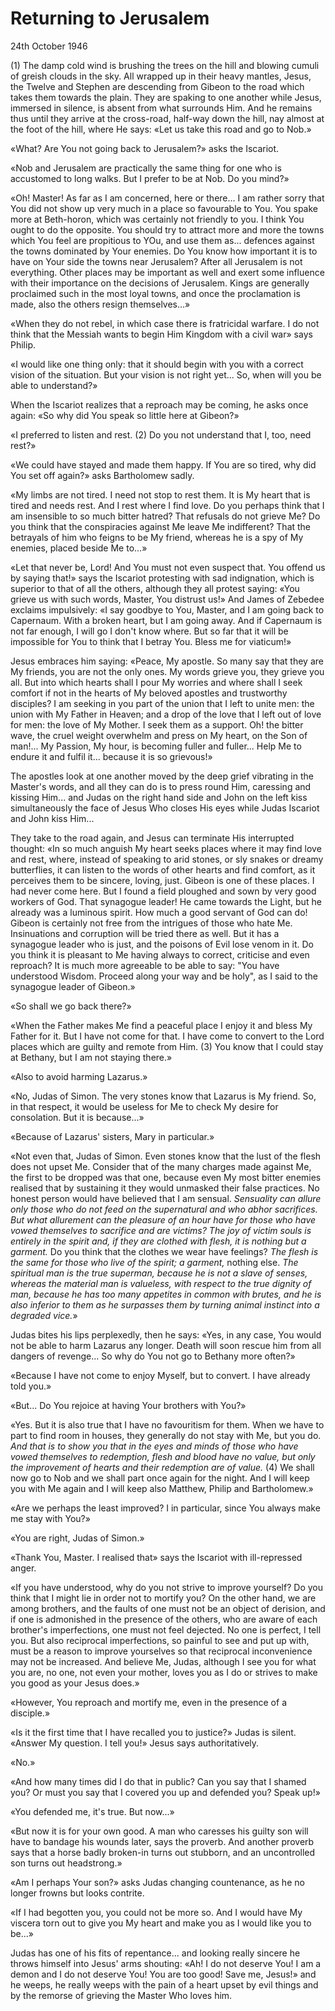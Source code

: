 # Returning to Jerusalem

24th October 1946

(1) The damp cold wind is brushing the trees on the hill and blowing cumuli of greish clouds in the sky. All wrapped up in their heavy mantles, Jesus, the Twelve and Stephen are descending from Gibeon to the road which takes them towards the plain. They are spaking to one another while Jesus, immersed in silence, is absent from what surrounds Him. And he remains thus until they arrive at the cross-road, half-way down the hill, nay almost at the foot of the hill, where He says: «Let us take this road and go to Nob.»

«What? Are You not going back to Jerusalem?» asks the Iscariot.

«Nob and Jerusalem are practically the same thing for one who is accustomed to long walks. But I prefer to be at Nob. Do you mind?»

«Oh! Master! As far as I am concerned, here or there... I am rather sorry that You did not show up very much in a place so favourable to You. You spake more at Beth-horon, which was certainly not friendly to you. I think You ought to do the opposite. You should try to attract more and more the towns which You feel are propitious to YOu, and use them as... defences against the towns dominated by Your enemies. Do You know how important it is to have on Your side the towns near Jerusalem? After all Jerusalem is not everything. Other places may be important as well and exert some influence with their importance on the decisions of Jerusalem. Kings are generally proclaimed such in the most loyal towns, and once the proclamation is made, also the others resign themselves...»

«When they do not rebel, in which case there is fratricidal warfare. I do not think that the Messiah wants to begin Him Kingdom with a civil war» says Philip.

«I would like one thing only: that it should begin with you with a correct vision of the situation. But your vision is not right yet... So, when will you be able to understand?»

When the Iscariot realizes that a reproach may be coming, he asks once again: «So why did You speak so little here at Gibeon?»

«I preferred to listen and rest. (2) Do you not understand that I, too, need rest?»

«We could have stayed and made them happy. If You are so tired, why did You set off again?» asks Bartholomew sadly.

«My limbs are not tired. I need not stop to rest them. It is My heart that is tired and needs rest. And I rest where I find love. Do you perhaps think that I am insensible to so much bitter hatred? That refusals do not grieve Me? Do you think that the conspiracies against Me leave Me indifferent? That the betrayals of him who feigns to be My friend, whereas he is a spy of My enemies, placed beside Me to...»

«Let that never be, Lord! And You must not even suspect that. You offend us by saying that!» says the Iscariot protesting with sad indignation, which is superior to that of all the others, although they all protest saying: «You grieve us with such words, Master, You distrust us!» And James of Zebedee exclaims impulsively: «I say goodbye to You, Master, and I am going back to Capernaum. With a broken heart, but I am going away. And if Capernaum is not far enough, I will go I don't know where. But so far that it will be impossible for You to think that I betray You. Bless me for viaticum!»

Jesus embraces him saying: «Peace, My apostle. So many say that they are My friends, you are not the only ones. My words grieve you, they grieve you all. But into which hearts shall I pour My worries and where shall I seek comfort if not in the hearts of My beloved apostles and trustworthy disciples? I am seeking in you part of the union that I left to unite men: the union with My Father in Heaven; and a drop of the love that I left out of love for men: the love of My Mother. I seek them as a support. Oh! the bitter wave, the cruel weight overwhelm and press on My heart, on the Son of man!... My Passion, My hour, is becoming fuller and fuller... Help Me to endure it and fulfil it... because it is so grievous!»

The apostles look at one another moved by the deep grief vibrating in the Master's words, and all they can do is to press round Him, caressing and kissing Him... and Judas on the right hand side and John on the left kiss simultaneously the face of Jesus Who closes His eyes while Judas Iscariot and John kiss Him...

They take to the road again, and Jesus can terminate His interrupted thought: «In so much anguish My heart seeks places where it may find love and rest, where, instead of speaking to arid stones, or sly snakes or dreamy butterflies, it can listen to the words of other hearts and find comfort, as it perceives them to be sincere, loving, just. Gibeon is one of these places. I had never come here. But I found a field ploughed and sown by very good workers of God. That synagogue leader! He came towards the Light, but he already was a luminous spirit. How much a good servant of God can do! Gibeon is certainly not free from the intrigues of those who hate Me. Insinuations and corruption will be tried there as well. But it has a synagogue leader who is just, and the poisons of Evil lose venom in it. Do you think it is pleasant to Me having always to correct, criticise and even reproach? It is much more agreeable to be able to say: "You have understood Wisdom. Proceed along your way and be holy", as I said to the synagogue leader of Gibeon.»

«So shall we go back there?»

«When the Father makes Me find a peaceful place I enjoy it and bless My Father for it. But I have not come for that. I have come to convert to the Lord places which are guilty and remote from Him. (3) You know that I could stay at Bethany, but I am not staying there.»

«Also to avoid harming Lazarus.»

«No, Judas of Simon. The very stones know that Lazarus is My friend. So, in that respect, it would be useless for Me to check My desire for consolation. But it is because...»

«Because of Lazarus' sisters, Mary in particular.»

«Not even that, Judas of Simon. Even stones know that the lust of the flesh does not upset Me. Consider that of the many charges made against Me, the first to be dropped was that one, because even My most bitter enemies realised that by sustaining it they would unmasked their false practices. No honest person would have believed that I am sensual. *Sensuality can allure only those who do not feed on the supernatural and who abhor sacrifices. But what allurement can the pleasure of an hour have for those who have vowed themselves to sacrifice and are victims? The joy of victim souls is entirely in the spirit and, if they are clothed with flesh, it is nothing but a garment.* Do you think that the clothes we wear have feelings? *The flesh is the same for those who live of the spirit; a garment,* nothing else. *The spiritual man is the true superman, because he is not a slave of senses, whereas the material man is valueless, with respect to the true dignity of man, because he has too many appetites in common with brutes, and he is also inferior to them as he surpasses them by turning animal instinct into a degraded vice.*»

Judas bites his lips perplexedly, then he says: «Yes, in any case, You would not be able to harm Lazarus any longer. Death will soon rescue him from all dangers of revenge... So why do You not go to Bethany more often?»

«Because I have not come to enjoy Myself, but to convert. I have already told you.»

«But... Do You rejoice at having Your brothers with You?»

«Yes. But it is also true that I have no favouritism for them. When we have to part to find room in houses, they generally do not stay with Me, but you do. *And that is to show you that in the eyes and minds of those who have vowed themselves to redemption, flesh and blood have no value, but only the improvement of hearts and their redemption are of value.* (4) We shall now go to Nob and we shall part once again for the night. And I will keep you with Me again and I will keep also Matthew, Philip and Bartholomew.»

«Are we perhaps the least improved? I in particular, since You always make me stay with You?»

«You are right, Judas of Simon.»

«Thank You, Master. I realised that» says the Iscariot with ill-repressed anger.

«If you have understood, why do you not strive to improve yourself? Do you think that I might lie in order not to mortify you? On the other hand, we are among brothers, and the faults of one must not be an object of derision, and if one is admonished in the presence of the others, who are aware of each brother's imperfections, one must not feel dejected. No one is perfect, I tell you. But also reciprocal imperfections, so painful to see and put up with, must be a reason to improve yourselves so that reciprocal inconvenience may not be increased. And believe Me, Judas, although I see you for what you are, no one, not even your mother, loves you as I do or strives to make you good as your Jesus does.»

«However, You reproach and mortify me, even in the presence of a disciple.»

«Is it the first time that I have recalled you to justice?» Judas is silent. «Answer My question. I tell you!» Jesus says authoritatively.

«No.»

«And how many times did I do that in public? Can you say that I shamed you? Or must you say that I covered you up and defended you? Speak up!»

«You defended me, it's true. But now...»

«But now it is for your own good. A man who caresses his guilty son will have to bandage his wounds later, says the proverb. And another proverb says that a horse badly broken-in turns out stubborn, and an uncontrolled son turns out headstrong.»

«Am I perhaps Your son?» asks Judas changing countenance, as he no longer frowns but looks contrite.

«If I had begotten you, you could not be more so. And I would have My viscera torn out to give you My heart and make you as I would like you to be...»

Judas has one of his fits of repentance... and looking really sincere he throws himself into Jesus' arms shouting: «Ah! I do not deserve You! I am a demon and I do not deserve You! You are too good! Save me, Jesus!» and he weeps, he really weeps with the pain of a heart upset by evil things and by the remorse of grieving the Master Who loves him.
